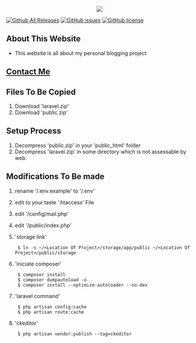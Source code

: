 <p align="center"><img src="https://www.abdevp.tk/favicon.png"></p>

[![Github All Releases](https://img.shields.io/github/downloads/ashishbhoi/webblog/total.svg?style=for-the-badge)](https://github.com/AshishBhoi/webblog/archive/master.zip)
[![GitHub issues](https://img.shields.io/github/issues/AshishBhoi/webblog.svg?style=for-the-badge)](https://github.com/AshishBhoi/webblog/issues)
[![GitHub license](https://img.shields.io/github/license/AshishBhoi/webblog.svg?style=for-the-badge)](https://github.com/AshishBhoi/webblog/blob/master/LICENSE)


## About This Website ##

- This website is all about my personal blogging project

## [Contact Me](https://www.abdevp.tk/contact) ##


## Files To Be Copied ##
1. Download 'laravel.zip'
2. Download 'public.zip'

## Setup Process ##
1. Decompress 'public.zip' in your 'public_html' folder
2. Decompress 'laravel.zip' in some directory which is not assessable by web.

## Modifications To Be made ##
1. rename '/.env.example' to '/.env'
2. edit to your taste '.htaccess' File
3. edit '/config/mail.php'
4. edit '/public/index.php' 
5. 'storage link'

        $ ln -s ~/<Location Of Project>/storage/app/public ~/<Location Of Project>/public/storage
6. 'iniciate composer'

        $ composer install
        $ composer dumpautoload -o
        $ composer install --optimize-autoloader --no-dev
7. 'laravel command'

        $ php artisan config:cache
        $ php artisan route:cache
8. 'ckeditor'
        
        $ php artisan vendor:publish --tag=ckeditor


